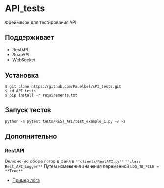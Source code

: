 # API_tests
Фреймворк для тестирования API

## Поддерживает 
- RestAPI
- SoapAPI
- WebSocket

## Установка 

```
$ git clone https://github.com/Pauelbel/API_tests.git
$ cd API_tests
$ pip install -r requirements.txt
```

## Запуск тестов 
```
python -m pytest tests/REST_API/test_example_1.py -v -s
```
## Дополнительно
### RestAPI

Включение сбора логов в файл в ```**clients/RestAPI.py**``` ```**class Rest_API_Logger**```
Путем изменения значения переменной ```LOG_TO_FILE = **True**``` 
- [Пример лога](logs/log_2022-09-03_15-05-03.log)

